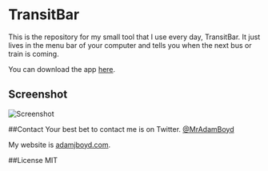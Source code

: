 # TransitBar
This is the repository for my small tool that I use every day, TransitBar. It just lives in the menu bar of your computer and tells you when the next bus or train is coming.

You can download the app [here](http://adamjboyd.com/TransitBar.zip).

## Screenshot
![Screenshot](https://raw.githubusercontent.com/MrAdamBoyd/TransitBar/master/Images/Example.png)

##Contact
Your best bet to contact me is on Twitter. [@MrAdamBoyd](https://twitter.com/MrAdamBoyd)

My website is [adamjboyd.com](http://www.adamjboyd.com).

##License
MIT
